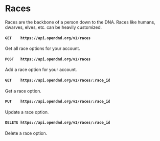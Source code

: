 # Races
Races are the backbone of a person down to the DNA. Races like humans, dwarves, elves, etc. can be heavily customized.

#### `GET    https://api.opendnd.org/v1/races`
Get all race options for your account.

#### `POST   https://api.opendnd.org/v1/races`
Add a race option for your account.

#### `GET    https://api.opendnd.org/v1/races/:race_id`
Get a race option.

#### `PUT    https://api.opendnd.org/v1/races/:race_id`
Update a race option.

#### `DELETE https://api.opendnd.org/v1/races/:race_id`
Delete a race option.